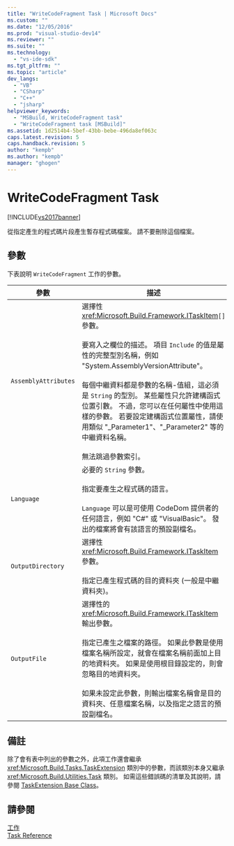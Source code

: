 ```yaml
---
title: "WriteCodeFragment Task | Microsoft Docs"
ms.custom: ""
ms.date: "12/05/2016"
ms.prod: "visual-studio-dev14"
ms.reviewer: ""
ms.suite: ""
ms.technology: 
  - "vs-ide-sdk"
ms.tgt_pltfrm: ""
ms.topic: "article"
dev_langs: 
  - "VB"
  - "CSharp"
  - "C++"
  - "jsharp"
helpviewer_keywords: 
  - "MSBuild, WriteCodeFragment task"
  - "WriteCodeFragment task [MSBuild]"
ms.assetid: 1d2514b4-5bef-43bb-bebe-496da8ef063c
caps.latest.revision: 5
caps.handback.revision: 5
author: "kempb"
ms.author: "kempb"
manager: "ghogen"
---
```

# WriteCodeFragment Task
[!INCLUDE[vs2017banner](../code-quality/includes/vs2017banner.md)]

從指定產生的程式碼片段產生暫存程式碼檔案。  請不要刪除這個檔案。  
  
## 參數  
 下表說明 `WriteCodeFragment` 工作的參數。  
  
|參數|描述|  
|--------|--------|  
|`AssemblyAttributes`|選擇性 <xref:Microsoft.Build.Framework.ITaskItem>`[]` 參數。<br /><br /> 要寫入之欄位的描述。  項目 `Include` 的值是屬性的完整型別名稱，例如 "System.AssemblyVersionAttribute"。<br /><br /> 每個中繼資料都是參數的名稱\-值組，這必須是 `String` 的型別。  某些屬性只允許建構函式位置引數。  不過，您可以在任何屬性中使用這樣的參數。  若要設定建構函式位置屬性，請使用類似 "\_Parameter1"、"\_Parameter2" 等的中繼資料名稱。<br /><br /> 無法跳過參數索引。|  
|`Language`|必要的 `String` 參數。<br /><br /> 指定要產生之程式碼的語言。<br /><br /> `Language` 可以是可使用 CodeDom 提供者的任何語言，例如 "C\#" 或 "VisualBasic"。  發出的檔案將會有該語言的預設副檔名。|  
|`OutputDirectory`|選擇性 <xref:Microsoft.Build.Framework.ITaskItem> 參數。<br /><br /> 指定已產生程式碼的目的資料夾 \(一般是中繼資料夾\)。|  
|`OutputFile`|選擇性的 <xref:Microsoft.Build.Framework.ITaskItem> 輸出參數。<br /><br /> 指定已產生之檔案的路徑。  如果此參數是使用檔案名稱所設定，就會在檔案名稱前面加上目的地資料夾。  如果是使用根目錄設定的，則會忽略目的地資料夾。<br /><br /> 如果未設定此參數，則輸出檔案名稱會是目的資料夾、任意檔案名稱，以及指定之語言的預設副檔名。|  
  
## 備註  
 除了會有表中列出的參數之外，此項工作還會繼承 <xref:Microsoft.Build.Tasks.TaskExtension> 類別中的參數，而該類別本身又繼承 <xref:Microsoft.Build.Utilities.Task> 類別。  如需這些錯誤碼的清單及其說明，請參閱 [TaskExtension Base Class](../msbuild/taskextension-base-class.md)。  
  
## 請參閱  
 [工作](../msbuild/msbuild-tasks.md)   
 [Task Reference](../msbuild/msbuild-task-reference.md)